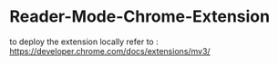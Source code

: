 # Reader-Mode-Chrome-Extension


to deploy the extension locally refer to :
https://developer.chrome.com/docs/extensions/mv3/
